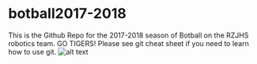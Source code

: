 # botball2017-2018
This is the Github Repo for the 2017-2018 season of Botball on the RZJHS robotics team.  GO TIGERS!  Please see git cheat sheet if you need to learn how to use git.
![alt text](https://raw.githubusercontent.com/rzjhsrobotics/botball2017-2018/master/Robotic%20Tiger.jpg)
